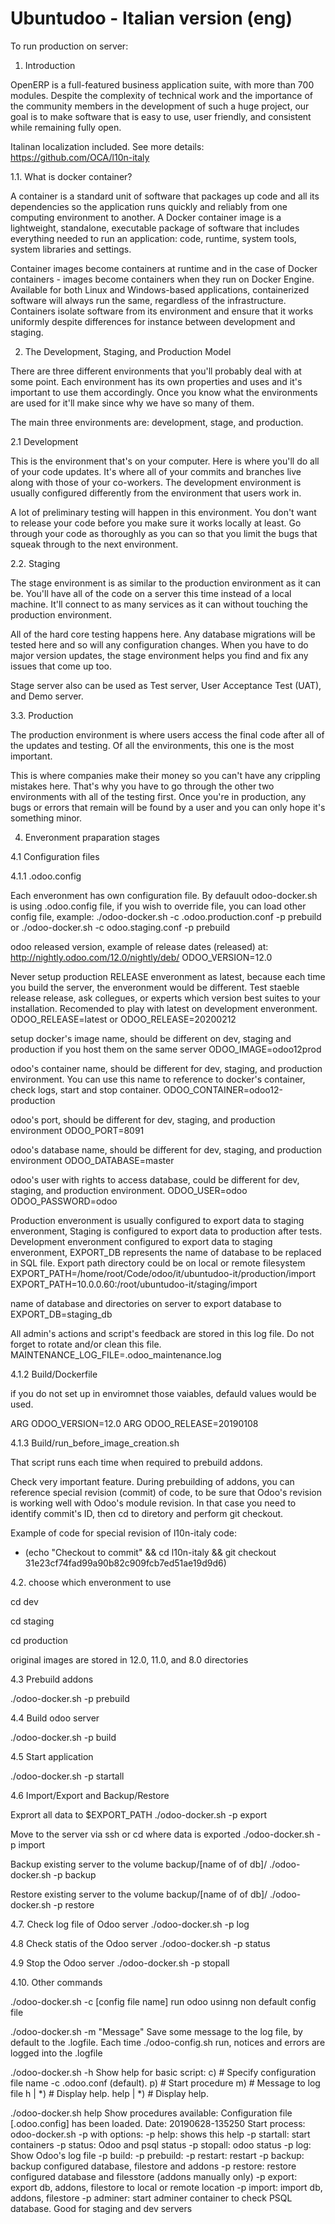 Ubuntudoo - Italian version (eng)
===========================

To run production on server:

1. Introduction

OpenERP is a full-featured business application suite, with more than 700 modules. Despite the complexity of technical work and the importance of the community members in the development of such a huge project, our goal is to make software that is easy to use, user friendly, and consistent while remaining fully open.

Italinan localization included. See more details: https://github.com/OCA/l10n-italy

1.1. What is docker container?

A container is a standard unit of software that packages up code and all its dependencies so the application runs quickly and reliably from one computing environment to another. A Docker container image is a lightweight, standalone, executable package of software that includes everything needed to run an application: code, runtime, system tools, system libraries and settings.

Container images become containers at runtime and in the case of Docker containers - images become containers when they run on Docker Engine. Available for both Linux and Windows-based applications, containerized software will always run the same, regardless of the infrastructure. Containers isolate software from its environment and ensure that it works uniformly despite differences for instance between development and staging.

2. The Development, Staging, and Production Model

There are three different environments that you'll probably deal with at some point. Each environment has its own properties and uses and it's important to use them accordingly. Once you know what the environments are used for it'll make since why we have so many of them.

The main three environments are: development, stage, and production. 

2.1 Development

This is the environment that's on your computer. Here is where you'll do all of your code updates. It's where all of your commits and branches live along with those of your co-workers. The development environment is usually configured differently from the environment that users work in.

A lot of preliminary testing will happen in this environment. You don't want to release your code before you make sure it works locally at least. Go through your code as thoroughly as you can so that you limit the bugs that squeak through to the next environment.

2.2. Staging

The stage environment is as similar to the production environment as it can be. You'll have all of the code on a server this time instead of a local machine. It'll connect to as many services as it can without touching the production environment.

All of the hard core testing happens here. Any database migrations will be tested here and so will any configuration changes. When you have to do major version updates, the stage environment helps you find and fix any issues that come up too.

Stage server also can be used as Test server, User Acceptance Test (UAT), and Demo server.

3.3. Production

The production environment is where users access the final code after all of the updates and testing. Of all the environments, this one is the most important.

This is where companies make their money so you can't have any crippling mistakes here. That's why you have to go through the other two environments with all of the testing first. Once you're in production, any bugs or errors that remain will be found by a user and you can only hope it's something minor.

4. Enveronment praparation stages

4.1 Configuration files

4.1.1 .odoo.config

Each enveronment has own configuration file. By defauult odoo-docker.sh is using .odoo.config file, if you wish to override file, you can load other config file, example:
     ./odoo-docker.sh -c .odoo.production.conf -p prebuild
        or
     ./odoo-docker.sh -c odoo.staging.conf -p prebuild

odoo released version, example of release dates (released) at: http://nightly.odoo.com/12.0/nightly/deb/
ODOO_VERSION=12.0

Never setup production RELEASE enveronment as latest, because each time you build the server, the enveronment would be different. Test staeble release release, ask collegues, or experts which version best suites to your installation. Recomended to play with latest on development enveronment.
ODOO_RELEASE=latest
or
ODOO_RELEASE=20200212

setup docker's image name, should be different on dev, staging and production if you host them on the same server
ODOO_IMAGE=odoo12prod

odoo's container name, should be different for dev, staging, and production environment. You can use this name to reference to docker's container, check logs, start and stop container.
ODOO_CONTAINER=odoo12-production

odoo's port, should be different for dev, staging, and production environment
ODOO_PORT=8091

odoo's database name, should be different for dev, staging, and production environment
ODOO_DATABASE=master

odoo's user with rights to access database, could be different for dev, staging, and production environment.
ODOO_USER=odoo
ODOO_PASSWORD=odoo


Production enveronment is usually configured to export data to staging enveronment, Staging is configured to export data to production after tests. Development enveronment configured to export data to staging enveronment, EXPORT_DB represents the name of database to be replaced in SQL file.
Export path directory could be on local or remote filesystem
EXPORT_PATH=/home/root/Code/odoo/it/ubuntudoo-it/production/import
EXPORT_PATH=10.0.0.60:/root/ubuntudoo-it/staging/import

name of database and directories on server to export database to
EXPORT_DB=staging_db

All admin's actions and script's feedback are stored in this log file. Do not forget to rotate and/or clean this file.
MAINTENANCE_LOG_FILE=.odoo_maintenance.log


4.1.2 Build/Dockerfile

if you do not set up in enviromnet those vaiables, defauld values would be used.

ARG ODOO_VERSION=12.0
ARG ODOO_RELEASE=20190108

4.1.3 Build/run_before_image_creation.sh

That script runs each time when required to prebuild addons.

Check very important feature. During prebuilding of addons, you can reference special revision (commit) of code, to be sure that Odoo's revision is working well with Odoo's module revision. In that case you need to identify commit's ID, then cd to diretory and perform git checkout. 

Example of code for special revision of l10n-italy code:
* (echo "Checkout to commit" && cd l10n-italy && git checkout 31e23cf74fad99a90b82c909fcb7ed51ae19d9d6)


4.2. choose which enveronment to use


cd dev

cd staging

cd production

original images are stored in 12.0, 11.0, and 8.0 directories


4.3 Prebuild addons

./odoo-docker.sh -p prebuild

4.4 Build odoo server

./odoo-docker.sh -p build

4.5 Start application

./odoo-docker.sh -p startall

4.6 Import/Export and Backup/Restore 

Exprort all data to $EXPORT_PATH
./odoo-docker.sh -p export

Move to the server via ssh or cd  where data is exported
./odoo-docker.sh -p import

Backup existing server to the volume backup/[name of of db]/
./odoo-docker.sh -p backup

Restore existing server to the volume backup/[name of of db]/
./odoo-docker.sh -p restore

4.7. Check log file of Odoo server
./odoo-docker.sh -p log

4.8 Check statis of the Odoo server
./odoo-docker.sh -p status

4.9 Stop the Odoo server
./odoo-docker.sh -p stopall

4.10. Other commands

./odoo-docker.sh -c [config file name]
run odoo usinng non default config file

./odoo-docker.sh -m "Message"
Save some message to the log file, by default to the .logfile. Each time ./odoo-config.sh run, notices and errors are logged into the .logfile 

./odoo-docker.sh -h
Show help for basic script:
    c) # Specify configuration file name -c .odoo.conf (default).
    p) # Start procedure
    m) # Message to log file
    h | *) # Display help.
    help | *) # Display help.

./odoo-docker.sh help
Show procedures available:
Configuration file [.odoo.config] has been loaded.
Date: 20190628-135250
Start process: odoo-docker.sh -p with options:
-p help: shows this help
-p startall: start containers
-p status: Odoo and psql status
-p stopall: odoo status
-p log: Show Odoo's log file
-p build:
-p prebuild:
-p restart: restart
-p backup: backup configured database, filestore and addons
-p restore: restore configured database and filesstore (addons manually only)
-p export: export db, addons, filestore to local or remote location
-p import: import db, addons, filestore
-p adminer:  start adminer container to check PSQL database. Good for staging and dev servers